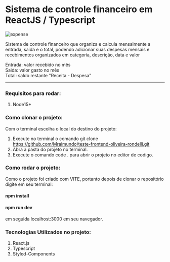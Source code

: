 # Sistema de controle financeiro em ReactJS / Typescript

![expense](https://user-images.githubusercontent.com/53385345/151673848-388a5ba2-5837-4fb1-8fc0-8cb3fde5353b.png)

Sistema de controle financeiro que organiza e calcula mensalmente a entrada, saida e o total, podendo adicionar 
suas despesas mensais e recebimentos organizados em categoria, descrição, data e valor

Entrada: valor recebido no mês <br/>
Saida: valor gasto no mês <br/>
Total: saldo restante "Receita - Despesa" 

<hr/>

### Requisitos para rodar: 
1. Node15+

### Como clonar o projeto:
Com o terminal escolha o local do destino do projeto:
1. Execute no terminal o comando git clone https://github.com/Mraimundo/teste-frontend-oliveira-rondelli.git
2. Abra a pasta do projeto no terminal.
3. Execute o comando code . para abrir o projeto no editor de codigo.

### Como rodar o projeto:
Como o projeto foi criado com VITE, portanto depois de clonar o repositório digite em seu terminal:
#### npm install
#### npm run dev 
em seguida localhost:3000 em seu navegador.

### Tecnologias Utilizados no projeto: 
1. React.js
2. Typescript
3. Styled-Components
